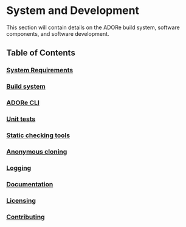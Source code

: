 # System and Development
This section will contain details on the ADORe build system, software
components, and software development.

## Table of Contents

### [System Requirements](system_and_development/system_requirements.md)
### [Build system](system_and_development/build_system.md)
### [ADORe CLI](system_and_development/adore_cli.md)
### [Unit tests](system_and_development/unit_tests.md)
### [Static checking tools](system_and_development/static_checking_tools.md)
### [Anonymous cloning](system_and_development/anonymous_cloning.md)
### [Logging](system_and_development/logging.md)
### [Documentation](system_and_development/documentation.md) 
### [Licensing](licensing.md) 
### [Contributing](system_and_development/CONTRIBUTING.md) 


